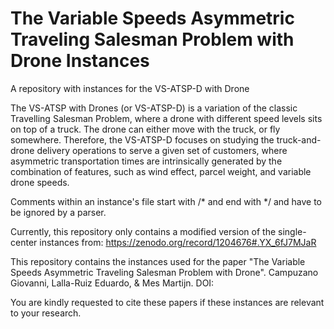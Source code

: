 # The Variable Speeds Asymmetric Traveling Salesman Problem with Drone Instances

A repository with instances for the VS-ATSP-D with Drone

The VS-ATSP with Drones (or VS-ATSP-D) is a variation of the classic Travelling Salesman Problem, where a drone with different speed levels sits on top of a truck. The drone can either move with the truck, or fly somewhere. Therefore, the VS-ATSP-D focuses on studying the truck-and-drone delivery operations to serve a given set of customers, where asymmetric transportation times are intrinsically generated by the combination of features, such as wind effect, parcel weight, and variable drone speeds.

Comments within an instance's file start with /* and end with */ and have to be ignored by a parser.

Currently, this repository only contains a modified version of the single-center instances from: https://zenodo.org/record/1204676#.YX_6fJ7MJaR

This repository contains the instances used for the paper "The Variable Speeds Asymmetric Traveling Salesman Problem with Drone". Campuzano Giovanni, Lalla-Ruiz Eduardo, & Mes Martijn. DOI: 

You are kindly requested to cite these papers if these instances are relevant to your research.
